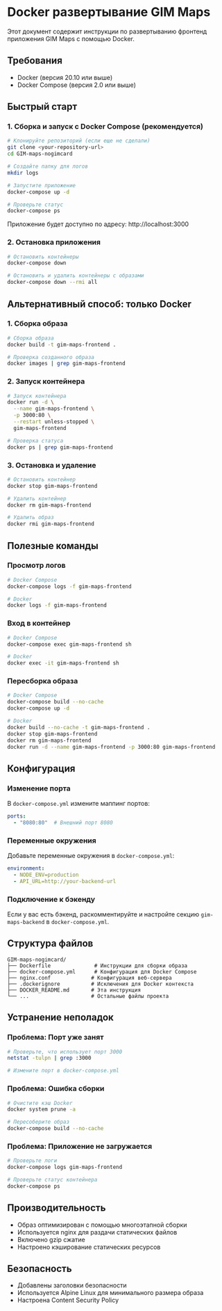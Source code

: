 # Docker развертывание GIM Maps

Этот документ содержит инструкции по развертыванию фронтенд приложения GIM Maps с помощью Docker.

## Требования

- Docker (версия 20.10 или выше)
- Docker Compose (версия 2.0 или выше)

## Быстрый старт

### 1. Сборка и запуск с Docker Compose (рекомендуется)

```bash
# Клонируйте репозиторий (если еще не сделали)
git clone <your-repository-url>
cd GIM-maps-nogimcard

# Создайте папку для логов
mkdir logs

# Запустите приложение
docker-compose up -d

# Проверьте статус
docker-compose ps
```

Приложение будет доступно по адресу: http://localhost:3000

### 2. Остановка приложения

```bash
# Остановить контейнеры
docker-compose down

# Остановить и удалить контейнеры с образами
docker-compose down --rmi all
```

## Альтернативный способ: только Docker

### 1. Сборка образа

```bash
# Сборка образа
docker build -t gim-maps-frontend .

# Проверка созданного образа
docker images | grep gim-maps-frontend
```

### 2. Запуск контейнера

```bash
# Запуск контейнера
docker run -d \
  --name gim-maps-frontend \
  -p 3000:80 \
  --restart unless-stopped \
  gim-maps-frontend

# Проверка статуса
docker ps | grep gim-maps-frontend
```

### 3. Остановка и удаление

```bash
# Остановить контейнер
docker stop gim-maps-frontend

# Удалить контейнер
docker rm gim-maps-frontend

# Удалить образ
docker rmi gim-maps-frontend
```

## Полезные команды

### Просмотр логов

```bash
# Docker Compose
docker-compose logs -f gim-maps-frontend

# Docker
docker logs -f gim-maps-frontend
```

### Вход в контейнер

```bash
# Docker Compose
docker-compose exec gim-maps-frontend sh

# Docker
docker exec -it gim-maps-frontend sh
```

### Пересборка образа

```bash
# Docker Compose
docker-compose build --no-cache
docker-compose up -d

# Docker
docker build --no-cache -t gim-maps-frontend .
docker stop gim-maps-frontend
docker rm gim-maps-frontend
docker run -d --name gim-maps-frontend -p 3000:80 gim-maps-frontend
```

## Конфигурация

### Изменение порта

В `docker-compose.yml` измените маппинг портов:

```yaml
ports:
  - "8080:80"  # Внешний порт 8080
```

### Переменные окружения

Добавьте переменные окружения в `docker-compose.yml`:

```yaml
environment:
  - NODE_ENV=production
  - API_URL=http://your-backend-url
```

### Подключение к бэкенду

Если у вас есть бэкенд, раскомментируйте и настройте секцию `gim-maps-backend` в `docker-compose.yml`.

## Структура файлов

```
GIM-maps-nogimcard/
├── Dockerfile              # Инструкции для сборки образа
├── docker-compose.yml      # Конфигурация для Docker Compose
├── nginx.conf             # Конфигурация веб-сервера
├── .dockerignore          # Исключения для Docker контекста
├── DOCKER_README.md       # Эта инструкция
└── ...                    # Остальные файлы проекта
```

## Устранение неполадок

### Проблема: Порт уже занят

```bash
# Проверьте, что использует порт 3000
netstat -tulpn | grep :3000

# Измените порт в docker-compose.yml
```

### Проблема: Ошибка сборки

```bash
# Очистите кэш Docker
docker system prune -a

# Пересоберите образ
docker-compose build --no-cache
```

### Проблема: Приложение не загружается

```bash
# Проверьте логи
docker-compose logs gim-maps-frontend

# Проверьте статус контейнера
docker-compose ps
```

## Производительность

- Образ оптимизирован с помощью многоэтапной сборки
- Используется nginx для раздачи статических файлов
- Включено gzip сжатие
- Настроено кэширование статических ресурсов

## Безопасность

- Добавлены заголовки безопасности
- Используется Alpine Linux для минимального размера образа
- Настроена Content Security Policy 